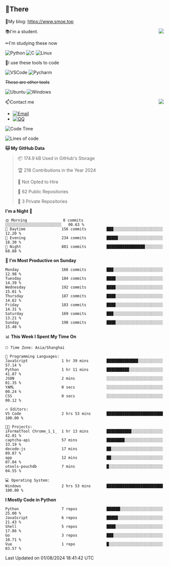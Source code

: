 
## 👏There

📰My blog: https://www.smoe.top

<img align="right" src="https://github-readme-stats.vercel.app/api/top-langs/?username=AkashiCoin"/>


📚I'm a student.

✏I'm studying these now

![Python](https://img.shields.io/badge/-Python-blue?style=flat-square&logo=Python&logoColor=fff)
![C](https://img.shields.io/badge/-C-585858?style=flat-square&logo=C&logoColor=fff)
![Linux](https://img.shields.io/badge/-Linux-black?style=flat-square&logo=Linux&logoColor=fff)

🔨I use these tools to code

![VSCode](https://img.shields.io/badge/-VSCode-blue?style=flat-square&logo=visualstudiocode&logoColor=fff)
![Pycharm](https://img.shields.io/badge/-Pycharm-green?style=flat-square&logo=pycharm&logoColor=fff)

 ~~These are other tools~~

![Ubuntu](https://img.shields.io/badge/-Ubuntu-orange?style=flat-square&logo=Ubuntu&logoColor=fff)
![Windows](https://img.shields.io/badge/-Windows-blue?style=flat-square&logo=Windows&logoColor=fff)

<img align="right" src="https://github-readme-stats.vercel.app/api?username=AkashiCoin" />


📫Contact me

* [![Email](https://img.shields.io/badge/Email-l1040186796@gmail.com-1?style=social&logoColor=fff)](mailto:l1040186796@gmail.com)
* [![QQ](https://img.shields.io/badge/QQ-1040186796-1?style=social&logoColor=fff)](tencent://AddContact/?fromId=45&fromSubId=1&subcmd=all&uin=1040186796&website=www.oicqzone.com)

<!--START_SECTION:waka-->
![Code Time](http://img.shields.io/badge/Code%20Time-1%2C207%20hrs%2019%20mins-blue)

![Lines of code](https://img.shields.io/badge/From%20Hello%20World%20I%27ve%20Written-267.9%20thousand%20lines%20of%20code-blue)

**🐱 My GitHub Data** 

> 📦 174.9 kB Used in GitHub's Storage 
 > 
> 🏆 218 Contributions in the Year 2024
 > 
> 🚫 Not Opted to Hire
 > 
> 📜 62 Public Repositories 
 > 
> 🔑 3 Private Repositories 
 > 
**I'm a Night 🦉** 

```text
🌞 Morning                8 commits           ░░░░░░░░░░░░░░░░░░░░░░░░░   00.63 % 
🌆 Daytime                156 commits         ███░░░░░░░░░░░░░░░░░░░░░░   12.20 % 
🌃 Evening                234 commits         █████░░░░░░░░░░░░░░░░░░░░   18.30 % 
🌙 Night                  881 commits         █████████████████░░░░░░░░   68.88 % 
```
📅 **I'm Most Productive on Sunday** 

```text
Monday                   166 commits         ███░░░░░░░░░░░░░░░░░░░░░░   12.98 % 
Tuesday                  184 commits         ████░░░░░░░░░░░░░░░░░░░░░   14.39 % 
Wednesday                192 commits         ████░░░░░░░░░░░░░░░░░░░░░   15.01 % 
Thursday                 187 commits         ████░░░░░░░░░░░░░░░░░░░░░   14.62 % 
Friday                   183 commits         ████░░░░░░░░░░░░░░░░░░░░░   14.31 % 
Saturday                 169 commits         ███░░░░░░░░░░░░░░░░░░░░░░   13.21 % 
Sunday                   198 commits         ████░░░░░░░░░░░░░░░░░░░░░   15.48 % 
```


📊 **This Week I Spent My Time On** 

```text
🕑︎ Time Zone: Asia/Shanghai

💬 Programming Languages: 
JavaScript               1 hr 39 mins        ██████████████░░░░░░░░░░░   57.14 % 
Python                   1 hr 11 mins        ██████████░░░░░░░░░░░░░░░   41.07 % 
JSON                     2 mins              ░░░░░░░░░░░░░░░░░░░░░░░░░   01.35 % 
YAML                     0 secs              ░░░░░░░░░░░░░░░░░░░░░░░░░   00.24 % 
CSS                      0 secs              ░░░░░░░░░░░░░░░░░░░░░░░░░   00.12 % 

🔥 Editors: 
VS Code                  2 hrs 53 mins       █████████████████████████   100.00 % 

🐱‍💻 Projects: 
iFormatTool Chrome_1_1_  1 hr 13 mins        ███████████░░░░░░░░░░░░░░   42.01 % 
captcha-api              57 mins             ████████░░░░░░░░░░░░░░░░░   33.19 % 
decode-js                17 mins             ██░░░░░░░░░░░░░░░░░░░░░░░   09.87 % 
app                      12 mins             ██░░░░░░░░░░░░░░░░░░░░░░░   07.04 % 
utools-pouchdb           7 mins              █░░░░░░░░░░░░░░░░░░░░░░░░   04.55 % 

💻 Operating System: 
Windows                  2 hrs 53 mins       █████████████████████████   100.00 % 
```

**I Mostly Code in Python** 

```text
Python                   7 repos             ██████░░░░░░░░░░░░░░░░░░░   25.00 % 
JavaScript               6 repos             █████░░░░░░░░░░░░░░░░░░░░   21.43 % 
Shell                    5 repos             ████░░░░░░░░░░░░░░░░░░░░░   17.86 % 
Go                       3 repos             ███░░░░░░░░░░░░░░░░░░░░░░   10.71 % 
Vue                      1 repo              █░░░░░░░░░░░░░░░░░░░░░░░░   03.57 % 
```




 Last Updated on 01/08/2024 18:41:42 UTC
<!--END_SECTION:waka-->
